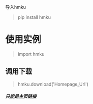 导入hmku

>pip install hmku

# 使用实例

>import hmku

## 调用下载

>hmku.download('Homepage_Url')

##### 只能是主页链接